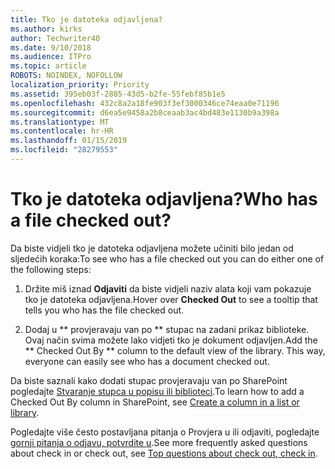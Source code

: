 ```yaml
---
title: Tko je datoteka odjavljena?
ms.author: kirks
author: Techwriter40
ms.date: 9/10/2018
ms.audience: ITPro
ms.topic: article
ROBOTS: NOINDEX, NOFOLLOW
localization_priority: Priority
ms.assetid: 395eb03f-2885-43d5-b2fe-55febf85b1e5
ms.openlocfilehash: 432c8a2a18fe903f3ef3000346ce74eaa0e71196
ms.sourcegitcommit: d6ea5e9458a2b8ceaab3ac4bd483e1130b9a398a
ms.translationtype: MT
ms.contentlocale: hr-HR
ms.lasthandoff: 01/15/2019
ms.locfileid: "28279553"
---
```

# <a name="who-has-a-file-checked-out"></a><span data-ttu-id="0934f-102">Tko je datoteka odjavljena?</span><span class="sxs-lookup"><span data-stu-id="0934f-102">Who has a file checked out?</span></span>

<span data-ttu-id="0934f-103">Da biste vidjeli tko je datoteka odjavljena možete učiniti bilo jedan od sljedećih koraka:</span><span class="sxs-lookup"><span data-stu-id="0934f-103">To see who has a file checked out you can do either one of the following steps:</span></span>
  
1. <span data-ttu-id="0934f-104">Držite miš iznad **Odjaviti** da biste vidjeli naziv alata koji vam pokazuje tko je datoteka odjavljena.</span><span class="sxs-lookup"><span data-stu-id="0934f-104">Hover over **Checked Out** to see a tooltip that tells you who has the file checked out.</span></span> 
    
2. <span data-ttu-id="0934f-p101">Dodaj u \*\* provjeravaju van po \*\* stupac na zadani prikaz biblioteke. Ovaj način svima možete lako vidjeti tko je dokument odjavljen.</span><span class="sxs-lookup"><span data-stu-id="0934f-p101">Add the \*\* Checked Out By \*\* column to the default view of the library. This way, everyone can easily see who has a document checked out.</span></span> 
    
<span data-ttu-id="0934f-107">Da biste saznali kako dodati stupac provjeravaju van po SharePoint pogledajte [Stvaranje stupca u popisu ili biblioteci](https://go.microsoft.com/fwlink/?linkid=2019591).</span><span class="sxs-lookup"><span data-stu-id="0934f-107">To learn how to add a Checked Out By column in SharePoint, see [Create a column in a list or library](https://go.microsoft.com/fwlink/?linkid=2019591).</span></span> 
  
<span data-ttu-id="0934f-108">Pogledajte više često postavljana pitanja o Provjera u ili odjaviti, pogledajte [gornji pitanja o odjavu, potvrdite u](https://go.microsoft.com/fwlink/?linkid=2018786).</span><span class="sxs-lookup"><span data-stu-id="0934f-108">See more frequently asked questions about check in or check out, see [Top questions about check out, check in](https://go.microsoft.com/fwlink/?linkid=2018786).</span></span>
  

